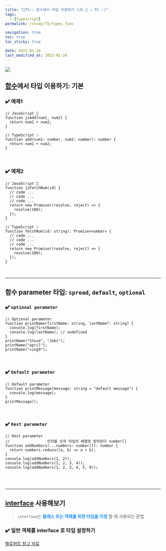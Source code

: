 ```yaml
---
title: "💫TS:: 함수에서 타입 이용하기 (JS 💩 → TS ✨)"
tags:
  - [Typescript]
permalink: /study/TS/types_func

navigation: true
toc: true
toc_sticky: true

date: 2022-01-24
last_modified_at: 2022-01-24
---
```


![](https://images.velog.io/images/april_5/post/fef3266f-5808-4e74-a394-3cc0c8bd35a3/typescript.png)

## [함수](https://www.typescriptlang.org/docs/handbook/2/everyday-types.html#functions)에서 타입 이용하기: 기본

### ✔️ 예제1

```tsx
// JavaScript 💩
function jsAdd(num1, num2) {
  return num1 + num2;
}

// TypeScript ✨
function add(num1: number, num2: number): number {
  return num1 + num2;
}
```

<br />

### ✔️ 예제2

```tsx
// JavaScript 💩
function jsFetchNum(id) {
  // code ...
  // code ...
  // code ...
  return new Promise((resolve, reject) => {
    resolve(100);
  });
}

// TypeScript ✨
function fetchNum(id: string): Promise<number> {
  // code ...
  // code ...
  // code ...
  return new Promise((resolve, reject) => {
    resolve(100);
  });
}
```

<br />

---

## 함수 parameter 타입: `spread`, `default`, `optional`

### ✔️ `optional parameter`

```tsx
// Optional parameter
function printName(firstName: string, lastName?: string) {
  console.log(firstName);
  console.log(lastName); // undefined
}
printName("Steve", "Jobs");
printName("april");
printName("ving9");
```

<br />

### ✔️ `Default parameter`

```tsx
// Default parameter
function printMessage(message: string = "default message") {
  console.log(message);
}
printMessage();
```

<br />

### ✔️ `Rest parameter`

```tsx
// Rest parameter
//                 인자를 숫자 타입의 배열로 받아온다 number[]
function addNumbers(...numbers: number[]): number {
  return numbers.reduce((a, b) => a + b);
}
console.log(addNumbers(1, 2));
console.log(addNumbers(1, 2, 3, 4));
console.log(addNumbers(1, 2, 3, 4, 5, 0));
```

<br />
<br />

---

## [interface](https://www.typescriptlang.org/docs/handbook/2/everyday-types.html#interfaces) 사용해보기

> `interface`는 <span style='color:dodgerblue'>**클래스 또는 객체를 위한 타입을 지정**</span> 할 때 사용되는 문법

### ✔️ 일반 객체를 interface 로 타입 설정하기

[벨로퍼트 참고 자료](https://velog.io/@velopert/typescript-basics)
